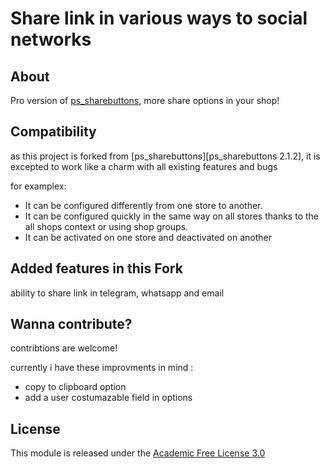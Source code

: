 # Share link in various ways to social networks

## About

Pro version of [ps_sharebuttons][ps_sharebuttons], more share options in your shop!

## Compatibility

as this project is forked from [ps_sharebuttons][ps_sharebuttons 2.1.2], it is excepted to work like a charm with all existing features and bugs

for examplex:
- It can be configured differently from one store to another.
- It can be configured quickly in the same way on all stores thanks to the all shops context or using shop groups.
- It can be activated on one store and deactivated on another

## Added features in this Fork

ability to share link in telegram, whatsapp and email

## Wanna contribute?

contribtions are welcome!

currently i have these improvments in mind :
- copy to clipboard option
- add a user costumazable field in options


## License

This module is released under the [Academic Free License 3.0][AFL-3.0] 

[ps_sharebuttons]: https://github.com/PrestaShop/ps_sharebuttons
[AFL-3.0]: https://opensource.org/licenses/AFL-3.0
[1]: http://doc.prestashop.com/display/PS16/Coding+Standards
[2]: http://doc.prestashop.com/display/PS16/How+to+write+a+commit+message
[3]: https://help.github.com/articles/using-pull-requests
